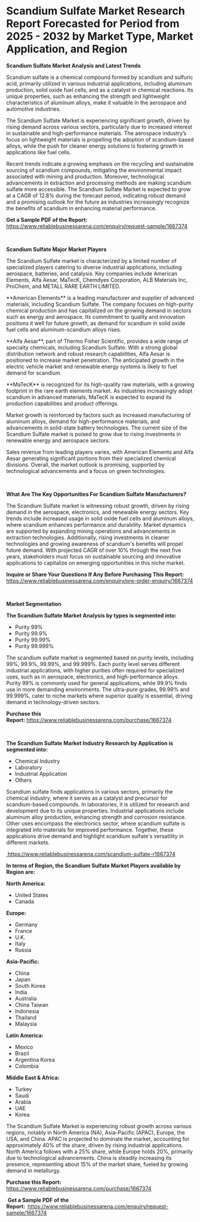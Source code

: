 <p><h1>Scandium Sulfate Market Research Report Forecasted for Period from 2025 -  2032 by Market Type, Market Application, and Region</h1></p><p><strong>Scandium Sulfate Market Analysis and Latest Trends</strong></p>
<p><p>Scandium sulfate is a chemical compound formed by scandium and sulfuric acid, primarily utilized in various industrial applications, including aluminum production, solid oxide fuel cells, and as a catalyst in chemical reactions. Its unique properties, such as enhancing the strength and lightweight characteristics of aluminum alloys, make it valuable in the aerospace and automotive industries.</p><p>The Scandium Sulfate Market is experiencing significant growth, driven by rising demand across various sectors, particularly due to increased interest in sustainable and high-performance materials. The aerospace industry’s focus on lightweight materials is propelling the adoption of scandium-based alloys, while the push for cleaner energy solutions is fostering growth in applications like fuel cells. </p><p>Recent trends indicate a growing emphasis on the recycling and sustainable sourcing of scandium compounds, mitigating the environmental impact associated with mining and production. Moreover, technological advancements in extraction and processing methods are making scandium sulfate more accessible. The Scandium Sulfate Market is expected to grow at a CAGR of 12.8% during the forecast period, indicating robust demand and a promising outlook for the future as industries increasingly recognize the benefits of scandium in enhancing material performance.</p></p>
<p><strong>Get a Sample PDF of the Report:&nbsp;</strong> <a href="https://www.reliablebusinessarena.com/enquiry/request-sample/1667374?utm_campaign=3601&utm_medium=2&utm_source=Github&utm_content=ia&utm_term=18042025&utm_id=scandium-sulfate">https://www.reliablebusinessarena.com/enquiry/request-sample/1667374</a></p>
<p>&nbsp;</p>
<p><strong>Scandium Sulfate Major Market Players</strong></p>
<p><p>The Scandium Sulfate market is characterized by a limited number of specialized players catering to diverse industrial applications, including aerospace, batteries, and catalysis. Key companies include American Elements, Alfa Aesar, MaTecK, Chemdyes Corporation, ALB Materials Inc, ProChem, and METALL RARE EARTH LIMITED.</p><p>**American Elements** is a leading manufacturer and supplier of advanced materials, including Scandium Sulfate. The company focuses on high-purity chemical production and has capitalized on the growing demand in sectors such as energy and aerospace. Its commitment to quality and innovation positions it well for future growth, as demand for scandium in solid oxide fuel cells and aluminum-scandium alloys rises.</p><p>**Alfa Aesar**, part of Thermo Fisher Scientific, provides a wide range of specialty chemicals, including Scandium Sulfate. With a strong global distribution network and robust research capabilities, Alfa Aesar is positioned to increase market penetration. The anticipated growth in the electric vehicle market and renewable energy systems is likely to fuel demand for scandium.</p><p>**MaTecK** is recognized for its high-quality raw materials, with a growing footprint in the rare earth elements market. As industries increasingly adopt scandium in advanced materials, MaTecK is expected to expand its production capabilities and product offerings.</p><p>Market growth is reinforced by factors such as increased manufacturing of aluminum alloys, demand for high-performance materials, and advancements in solid-state battery technologies. The current size of the Scandium Sulfate market is poised to grow due to rising investments in renewable energy and aerospace sectors.</p><p>Sales revenue from leading players varies, with American Elements and Alfa Aesar generating significant portions from their specialized chemical divisions. Overall, the market outlook is promising, supported by technological advancements and a focus on green technologies.</p></p>
<p>&nbsp;</p>
<p><strong>What Are The Key Opportunities For Scandium Sulfate Manufacturers?</strong></p>
<p><p>The Scandium Sulfate market is witnessing robust growth, driven by rising demand in the aerospace, electronics, and renewable energy sectors. Key trends include increased usage in solid oxide fuel cells and aluminum alloys, where scandium enhances performance and durability. Market dynamics are supported by expanding mining operations and advancements in extraction technologies. Additionally, rising investments in cleaner technologies and growing awareness of scandium's benefits will propel future demand. With projected CAGR of over 10% through the next five years, stakeholders must focus on sustainable sourcing and innovative applications to capitalize on emerging opportunities in this niche market.</p></p>
<p><strong>Inquire or Share Your Questions If Any Before Purchasing This Report:</strong> <a href="https://www.reliablebusinessarena.com/enquiry/pre-order-enquiry/1667374?utm_campaign=3601&utm_medium=2&utm_source=Github&utm_content=ia&utm_term=18042025&utm_id=scandium-sulfate">https://www.reliablebusinessarena.com/enquiry/pre-order-enquiry/1667374</a></p>
<p>&nbsp;</p>
<p><strong>Market Segmentation</strong></p>
<p><strong>The Scandium Sulfate Market Analysis by types is segmented into:</strong></p>
<p><ul><li>Purity 99%</li><li>Purity 99.9%</li><li>Purity 99.99%</li><li>Purity 99.999%</li></ul></p>
<p><p>The scandium sulfate market is segmented based on purity levels, including 99%, 99.9%, 99.99%, and 99.999%. Each purity level serves different industrial applications, with higher purities often required for specialized uses, such as in aerospace, electronics, and high-performance alloys. Purity 99% is commonly used for general applications, while 99.9% finds use in more demanding environments. The ultra-pure grades, 99.99% and 99.999%, cater to niche markets where superior quality is essential, driving demand in technology-driven sectors.</p></p>
<p><strong>Purchase this Report:&nbsp;</strong><a href="https://www.reliablebusinessarena.com/purchase/1667374?utm_campaign=3601&utm_medium=2&utm_source=Github&utm_content=ia&utm_term=18042025&utm_id=scandium-sulfate">https://www.reliablebusinessarena.com/purchase/1667374</a></p>
<p>&nbsp;</p>
<p><strong>The Scandium Sulfate Market Industry Research by Application is segmented into:</strong></p>
<p><ul><li>Chemical Industry</li><li>Laboratory</li><li>Industrial Application</li><li>Others</li></ul></p>
<p><p>Scandium sulfate finds applications in various sectors, primarily the chemical industry, where it serves as a catalyst and precursor for scandium-based compounds. In laboratories, it is utilized for research and development due to its unique properties. Industrial applications include aluminum alloy production, enhancing strength and corrosion resistance. Other uses encompass the electronics sector, where scandium sulfate is integrated into materials for improved performance. Together, these applications drive demand and highlight scandium sulfate's versatility in different markets.</p></p>
<p><a href="https://www.reliablebusinessarena.com/scandium-sulfate-r1667374?utm_campaign=3601&utm_medium=2&utm_source=Github&utm_content=ia&utm_term=18042025&utm_id=scandium-sulfate">&nbsp;https://www.reliablebusinessarena.com/scandium-sulfate-r1667374</a></p>
<p><strong>In terms of Region, the Scandium Sulfate Market Players available by Region are:</strong></p>
<p>
    <p> <strong> North America: </strong>
        <ul>
            <li>United States</li>
            <li>Canada</li>
        </ul>
        </p> 
    <p> <strong> Europe: </strong>
        <ul>
            <li>Germany</li>
            <li>France</li>
            <li>U.K.</li>
            <li>Italy</li>
            <li>Russia</li>
        </ul>
        </p> 
    <p> <strong> Asia-Pacific: </strong>
        <ul>
            <li>China</li>
            <li>Japan</li>
            <li>South Korea</li>
            <li>India</li>
            <li>Australia</li>
            <li>China Taiwan</li>
            <li>Indonesia</li>
            <li>Thailand</li>
            <li>Malaysia</li>
        </ul>
        </p> 
    <p> <strong> Latin America: </strong>
        <ul>
            <li>Mexico</li>
            <li>Brazil</li>
            <li>Argentina Korea</li>
            <li>Colombia</li>
        </ul>
        </p> 
    <p> <strong> Middle East & Africa: </strong>
        <ul>
            <li>Turkey</li>
            <li>Saudi</li>
            <li>Arabia</li>
            <li>UAE</li>
            <li>Korea</li>
        </ul>
    </p>
    </p>
<p><p>The Scandium Sulfate Market is experiencing robust growth across various regions, notably in North America (NA), Asia-Pacific (APAC), Europe, the USA, and China. APAC is projected to dominate the market, accounting for approximately 40% of the share, driven by rising industrial applications. North America follows with a 25% share, while Europe holds 20%, primarily due to technological advancements. China is steadily increasing its presence, representing about 15% of the market share, fueled by growing demand in metallurgy.</p></p>
<p><strong>Purchase this Report: </strong><a href="https://www.reliablebusinessarena.com/purchase/1667374?utm_campaign=3601&utm_medium=2&utm_source=Github&utm_content=ia&utm_term=18042025&utm_id=scandium-sulfate">https://www.reliablebusinessarena.com/purchase/1667374</a></p>
<p>&nbsp;<strong>Get a Sample PDF of the Report:&nbsp;&nbsp;</strong><a href="https://www.reliablebusinessarena.com/enquiry/request-sample/1667374?utm_campaign=3601&utm_medium=2&utm_source=Github&utm_content=ia&utm_term=18042025&utm_id=scandium-sulfate">https://www.reliablebusinessarena.com/enquiry/request-sample/1667374</a></p>
<p><strong></strong></p>
<p><p></p><p></p><p></p></p>